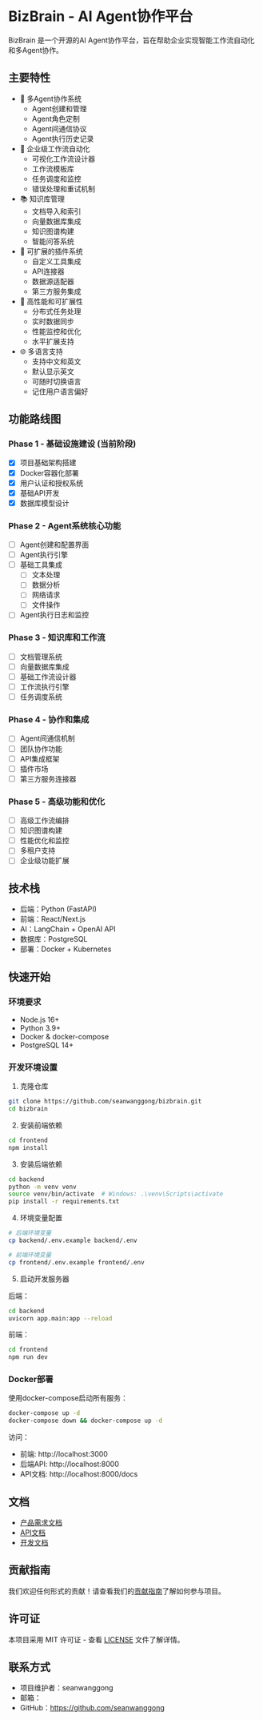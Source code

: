 # BizBrain - AI Agent协作平台

BizBrain 是一个开源的AI Agent协作平台，旨在帮助企业实现智能工作流自动化和多Agent协作。

## 主要特性

- 🤖 多Agent协作系统
  - Agent创建和管理
  - Agent角色定制
  - Agent间通信协议
  - Agent执行历史记录
- 🔄 企业级工作流自动化
  - 可视化工作流设计器
  - 工作流模板库
  - 任务调度和监控
  - 错误处理和重试机制
- 📚 知识库管理
  - 文档导入和索引
  - 向量数据库集成
  - 知识图谱构建
  - 智能问答系统
- 🔌 可扩展的插件系统
  - 自定义工具集成
  - API连接器
  - 数据源适配器
  - 第三方服务集成
- 🚀 高性能和可扩展性
  - 分布式任务处理
  - 实时数据同步
  - 性能监控和优化
  - 水平扩展支持
- 🌐 多语言支持
  - 支持中文和英文
  - 默认显示英文
  - 可随时切换语言
  - 记住用户语言偏好

## 功能路线图

### Phase 1 - 基础设施建设 (当前阶段)
- [x] 项目基础架构搭建
- [x] Docker容器化部署
- [x] 用户认证和授权系统
- [x] 基础API开发
- [x] 数据库模型设计

### Phase 2 - Agent系统核心功能
- [ ] Agent创建和配置界面
- [ ] Agent执行引擎
- [ ] 基础工具集成
  - [ ] 文本处理
  - [ ] 数据分析
  - [ ] 网络请求
  - [ ] 文件操作
- [ ] Agent执行日志和监控

### Phase 3 - 知识库和工作流
- [ ] 文档管理系统
- [ ] 向量数据库集成
- [ ] 基础工作流设计器
- [ ] 工作流执行引擎
- [ ] 任务调度系统

### Phase 4 - 协作和集成
- [ ] Agent间通信机制
- [ ] 团队协作功能
- [ ] API集成框架
- [ ] 插件市场
- [ ] 第三方服务连接器

### Phase 5 - 高级功能和优化
- [ ] 高级工作流编排
- [ ] 知识图谱构建
- [ ] 性能优化和监控
- [ ] 多租户支持
- [ ] 企业级功能扩展

## 技术栈

- 后端：Python (FastAPI)
- 前端：React/Next.js
- AI：LangChain + OpenAI API
- 数据库：PostgreSQL
- 部署：Docker + Kubernetes

## 快速开始

### 环境要求
- Node.js 16+
- Python 3.9+
- Docker & docker-compose
- PostgreSQL 14+

### 开发环境设置

1. 克隆仓库
```bash
git clone https://github.com/seanwanggong/bizbrain.git
cd bizbrain
```

2. 安装前端依赖
```bash
cd frontend
npm install
```

3. 安装后端依赖
```bash
cd backend
python -m venv venv
source venv/bin/activate  # Windows: .\venv\Scripts\activate
pip install -r requirements.txt
```

4. 环境变量配置
```bash
# 后端环境变量
cp backend/.env.example backend/.env

# 前端环境变量
cp frontend/.env.example frontend/.env
```

5. 启动开发服务器

后端：
```bash
cd backend
uvicorn app.main:app --reload
```

前端：
```bash
cd frontend
npm run dev
```

### Docker部署

使用docker-compose启动所有服务：

```bash
docker-compose up -d
docker-compose down && docker-compose up -d
```

访问：
- 前端: http://localhost:3000
- 后端API: http://localhost:8000
- API文档: http://localhost:8000/docs

## 文档

- [产品需求文档](./PRD.md)
- [API文档](http://localhost:8000/docs)
- [开发文档](./docs/development.md)

## 贡献指南

我们欢迎任何形式的贡献！请查看我们的[贡献指南](CONTRIBUTING.md)了解如何参与项目。

## 许可证

本项目采用 MIT 许可证 - 查看 [LICENSE](LICENSE) 文件了解详情。

## 联系方式

- 项目维护者：seanwanggong
- 邮箱：
- GitHub：https://github.com/seanwanggong
